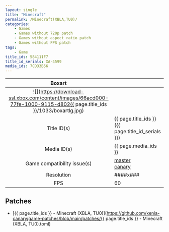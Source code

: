 ```yaml
---
layout: single
title: "Minecraft"
permalink: /Minecraft(XBLA,TU0)/
categories:
    - Games
    - Games without 720p patch
    - Games without aspect ratio patch
    - Games without FPS patch
tags:
    - Game
title_ids: 584111F7
title_id_serials: XA-4599
media_ids: 7CD33B56
---
```


| Boxart                      |                                                                                        |
| :----:                      | :-                                                                                     |
| ![](https://download-ssl.xbox.com/content/images/66acd000-77fe-1000-9115-d802{{ page.title_ids }}/1033/boxartlg.jpg) |
| Title ID(s)                 | {{ page.title_ids }} ({{ page.title_id_serials }})                                     |
| Media ID(s)                 | {{ page.media_ids }}                                                                   |
| Game compatibility issue(s) | [master](https://github.com/xenia-project/game-compatibility/issues/)<br>[canary](https://github.com/xenia-canary/game-compatibility/issues/) |
| Resolution                  | ####x###                                                                               |
| FPS                         | 60                                                                                     |

## Patches
* [{{ page.title_ids }} - Minecraft (XBLA, TU0)](https://github.com/xenia-canary/game-patches/blob/main/patches/{{ page.title_ids }} - Minecraft (XBLA, TU0).toml)

<!--This page was generated by a script. You can remove this comment once the page is verified to be free of mistakes.-->
